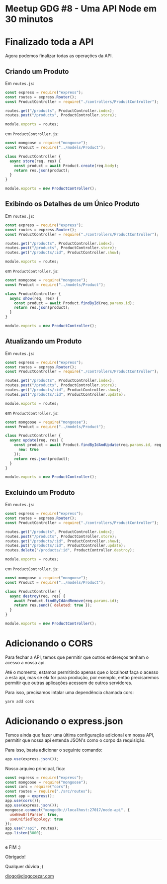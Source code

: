 # Meetup GDG #8 - Uma API Node em 30 minutos

# Finalizado toda a API

Agora podemos finalizar todas as operações da API.

## Criando um Produto

Em `routes.js`:

```js
const express = require("express");
const routes = express.Router();
const ProductController = require("./controllers/ProductController");

routes.get("/products", ProductController.index);
routes.post("/products", ProductController.store);

module.exports = routes;
```

em `ProductController.js`:

```js
const mongoose = require("mongoose");
const Product = require("../models/Product");

class ProductController {
  async store(req, res) {
    const product = await Product.create(req.body);
    return res.json(product);
  }
}

module.exports = new ProductController();
```

## Exibindo os Detalhes de um Único Produto

Em `routes.js`:

```js
const express = require("express");
const routes = express.Router();
const ProductController = require("./controllers/ProductController");

routes.get("/products", ProductController.index);
routes.post("/products", ProductController.store);
routes.get("/products/:id", ProductController.show);

module.exports = routes;
```

em `ProductController.js`:

```js
const mongoose = require("mongoose");
const Product = require("../models/Product");

class ProductController {
  async show(req, res) {
    const product = await Product.findById(req.params.id);
    return res.json(product);
  }
}

module.exports = new ProductController();
```

## Atualizando um Produto

Em `routes.js`:

```js
const express = require("express");
const routes = express.Router();
const ProductController = require("./controllers/ProductController");

routes.get("/products", ProductController.index);
routes.post("/products", ProductController.store);
routes.get("/products/:id", ProductController.show);
routes.put("/products/:id", ProductController.update);

module.exports = routes;
```

em `ProductController.js`:

```js
const mongoose = require("mongoose");
const Product = require("../models/Product");

class ProductController {
  async update(req, res) {
    const product = await Product.findByIdAndUpdate(req.params.id, req.body, {
      new: true
    });
    return res.json(product);
  }
}

module.exports = new ProductController();
```

## Excluindo um Produto

Em `routes.js`:

```js
const express = require("express");
const routes = express.Router();
const ProductController = require("./controllers/ProductController");

routes.get("/products", ProductController.index);
routes.post("/products", ProductController.store);
routes.get("/products/:id", ProductController.show);
routes.put("/products/:id", ProductController.update);
routes.delete("/products/:id", ProductController.destroy);

module.exports = routes;
```

em `ProductController.js`:

```js
const mongoose = require("mongoose");
const Product = require("../models/Product");

class ProductController {
  async destroy(req, res) {
    await Product.findByIdAndRemove(req.params.id);
    return res.send({ deleted: true });
  }
}

module.exports = new ProductController();
```

# Adicionando o CORS

Para fechar a API, temos que permitir que outros endereços tenham o acesso a nossa api.

Até o momento, estamos permitindo apenas que o localhost faça o acesso a esta api, mas se ela for para produção, por exemplo, então precisaremos permitir que outras aplicações acessem de outros servidores.

Para isso, precisamos intalar uma dependência chamada cors:

```
yarn add cors
```

# Adicionando o express.json

Temos ainda que fazer uma última configuração adicional em nossa API, permitir que nossa api entenda JSON's como o corpo da requisição.

Para isso, basta adicionar o seguinte comando:

```js
app.use(express.json());
```

Nosso arquivo principal, fica:

```js
const express = require("express");
const mongoose = require("mongoose");
const cors = require("cors");
const routes = require("./src/routes");
const app = express();
app.use(cors());
app.use(express.json());
mongoose.connect("mongodb://localhost:27017/node-api", {
  useNewUrlParser: true,
  useUnifiedTopology: true
});
app.use("/api", routes);
app.listen(3000);
```

---

e FIM :)

Obrigado!

Qualquer dúvida ;)

diogo@diogocezar.com
